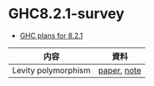 # GHC8.2.1-survey

- [GHC plans for 8.2.1](https://ghc.haskell.org/trac/ghc/wiki/Status/GHC-8.2.1)

内容 | 資料
----|----
Levity polymorphism | [paper](/levity/levity-polymorphism.md), [note](/levity/note.md)

